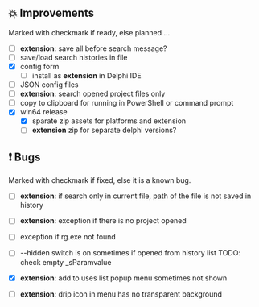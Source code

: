 <!--

Version:     v3.8.2-beta
PrevVersion: v3.8.1-beta

Help Formatting:
https://docs.github.com/en/get-started/writing-on-github/getting-started-with-writing-and-formatting-on-github/basic-writing-and-formatting-syntax, 
https://github.com/ikatyang/emoji-cheat-sheet/blob/master/README.md)

### :mag: Search Dialog
# + new feature
# + new feature
 
### :warning: Bug Fixes
# * bug

# TODO
# - Update Readme.md 
# - Update Deploy-Description.md 
# - Update file and product version in every projects for ALL CONFIGURATION!
# - Commit and push all changes
# - Run deploy script by pushing Ctrl+Shift+T in VSCode
-->

## :boom: Improvements 
Marked with checkmark if ready, else planned ...
- [ ] **extension**: save all before search message?
- [ ] save/load search histories in file
- [x] config form
  - [ ] install as **extension** in Delphi IDE
- [ ] JSON config files
- [ ] **extension**: search opened project files only
- [ ] copy to clipboard for running in PowerShell or command prompt
- [x] win64 release
  - [x] sparate zip assets for platforms and extension
  - [ ] **extension** zip for separate delphi versions?

## :exclamation: Bugs
Marked with checkmark if fixed, else it is a known bug.
- [ ] **extension**: if search only in current file, path of the file is not saved in history
- [ ] **extension**: exception if there is no project opened 
- [ ] exception if rg.exe not found
- [ ] --hidden switch is on sometimes if opened from history list TODO: check empty _sParamvalue
- [x] **extension**: add to uses list popup menu sometimes not shown
- [ ] **extension**: drip icon in menu has no transparent background

